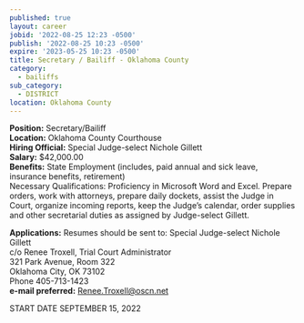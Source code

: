 ```yaml
---
published: true
layout: career
jobid: '2022-08-25 12:23 -0500'
publish: '2022-08-25 10:23 -0500'
expire: '2023-05-25 10:23 -0500'
title: Secretary / Bailiff - Oklahoma County
category:
  - bailiffs
sub_category:
  - DISTRICT
location: Oklahoma County
---
```

**Position:** Secretary/Bailiff  
**Location:** Oklahoma County Courthouse  
**Hiring Official:** Special Judge-select Nichole Gillett  
**Salary:** $42,000.00  
**Benefits:** State Employment (includes, paid annual and sick leave, insurance benefits, retirement)  
Necessary Qualifications: Proficiency in Microsoft Word and Excel.  Prepare orders, work with attorneys, prepare daily dockets, assist the Judge in Court, organize incoming reports, keep the Judge’s calendar, order supplies and other secretarial duties as assigned by Judge-select Gillett.
					
**Applications:** Resumes should be sent to:
Special Judge-select Nichole Gillett  
c/o Renee Troxell, Trial Court Administrator  
321 Park Avenue, Room 322  
Oklahoma City, OK  73102  
Phone 405-713-1423  
**e-mail preferred:** [Renee.Troxell@oscn.net](mailto:Renee.Troxell@oscn.net)

START DATE SEPTEMBER 15, 2022
